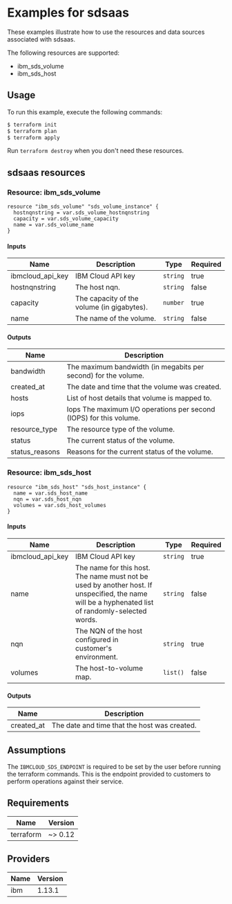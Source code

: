 # Examples for sdsaas

These examples illustrate how to use the resources and data sources associated with sdsaas.

The following resources are supported:
* ibm_sds_volume
* ibm_sds_host

## Usage

To run this example, execute the following commands:

```bash
$ terraform init
$ terraform plan
$ terraform apply
```

Run `terraform destroy` when you don't need these resources.

## sdsaas resources

### Resource: ibm_sds_volume

```hcl
resource "ibm_sds_volume" "sds_volume_instance" {
  hostnqnstring = var.sds_volume_hostnqnstring
  capacity = var.sds_volume_capacity
  name = var.sds_volume_name
}
```

#### Inputs

| Name | Description | Type | Required |
|------|-------------|------|---------|
| ibmcloud\_api\_key | IBM Cloud API key | `string` | true |
| hostnqnstring | The host nqn. | `string` | false |
| capacity | The capacity of the volume (in gigabytes). | `number` | true |
| name | The name of the volume. | `string` | false |

#### Outputs

| Name | Description |
|------|-------------|
| bandwidth | The maximum bandwidth (in megabits per second) for the volume. |
| created_at | The date and time that the volume was created. |
| hosts | List of host details that volume is mapped to. |
| iops | Iops The maximum I/O operations per second (IOPS) for this volume. |
| resource_type | The resource type of the volume. |
| status | The current status of the volume. |
| status_reasons | Reasons for the current status of the volume. |

### Resource: ibm_sds_host

```hcl
resource "ibm_sds_host" "sds_host_instance" {
  name = var.sds_host_name
  nqn = var.sds_host_nqn
  volumes = var.sds_host_volumes
}
```

#### Inputs

| Name | Description | Type | Required |
|------|-------------|------|---------|
| ibmcloud\_api\_key | IBM Cloud API key | `string` | true |
| name | The name for this host. The name must not be used by another host.  If unspecified, the name will be a hyphenated list of randomly-selected words. | `string` | false |
| nqn | The NQN of the host configured in customer's environment. | `string` | true |
| volumes | The host-to-volume map. | `list()` | false |

#### Outputs

| Name | Description |
|------|-------------|
| created_at | The date and time that the host was created. |


## Assumptions

The `IBMCLOUD_SDS_ENDPOINT` is required to be set by the user before running the terraform commands. This is the endpoint provided to customers to perform operations against their service.

## Requirements

| Name | Version |
|------|---------|
| terraform | ~> 0.12 |

## Providers

| Name | Version |
|------|---------|
| ibm | 1.13.1 |
